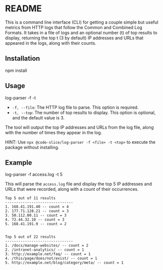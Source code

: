 # README

This is a command line interface (CLI) for getting a couple simple but useful metrics from HTTP logs that follow the Common and Combined Log Formats. It takes in a file of logs and an optional number (t) of top results to display, returning the top t (3 by default) IP addresses and URLs that appeared in the logs, along with their counts.

## Installation

npm install <package-name>

## Usage

log-parser -f <file> -t <top>

- `-f, --file`: The HTTP log file to parse. This option is required.
- `-t, --top`: The number of top results to display. This option is optional, and the default value is 3.

The tool will output the top IP addresses and URLs from the log file, along with the number of times they appear in the log.

HINT: Use `npx @code-slice/log-parser -f <file> -t <top>` to execute the package without installing.

## Example

log-parser -f access.log -t 5


This will parse the `access.log` file and display the top 5 IP addresses and URLs that were recorded, along with a count of their occurrences.

````
Top 5 out of 11 results
-------------------------------
1. 168.41.191.40 -- count = 4
2. 177.71.128.21 -- count = 3
3. 50.112.00.11 -- count = 3
4. 72.44.32.10 -- count = 3
5. 168.41.191.9 -- count = 2


Top 5 out of 22 results
-------------------------------
1. /docs/manage-websites/ -- count = 2
2. /intranet-analytics/ -- count = 1
3. http://example.net/faq/ -- count = 1
4. /this/page/does/not/exist/ -- count = 1
5. http://example.net/blog/category/meta/ -- count = 1
````
